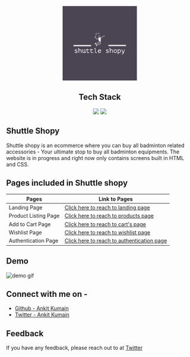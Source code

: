 

<div align="center">
<img src="./assets/logo-solid.png" width="200" height="200" alt="shuttle shopy logo">

## Tech Stack 
![](https://img.shields.io/badge/HTML5-E34F26?style=for-the-badge&logo=html5&logoColor=white)
![](https://img.shields.io/badge/CSS3-1572B6?style=for-the-badge&logo=css3&logoColor=white)

</div>

## Shuttle Shopy
Shuttle shopy is an ecommerce where you can buy all badminton related accessories - Your ultimate stop to buy all badminton equipments. The website is in progress and right now only contains screens built in HTML and CSS.

## Pages included in Shuttle shopy

| Pages     | Link to Pages                                                            |
| ----------------- | ------------------------------------------------------------------ |
| Landing Page | [Click here to reach to landing page](https://shuttle-shopy.netlify.app/) |
| Product Listing Page | [Click here to reach to products page](https://shuttle-shopy.netlify.app/pages/product-listing-page.html) |
| Add to Cart Page | [Click here to reach to cart's page](https://shuttle-shopy.netlify.app/pages/shopping-cart.html) |
| Wishlist Page | [Click here to reach to wishlist page](https://shuttle-shopy.netlify.app/pages/wishlist.html) |
| Authentication Page | [Click here to reach to authentication page](https://shuttle-shopy.netlify.app/pages/login.html) |

## Demo
![demo gif](./assets/demo.gif)

## Connect with me on - 

- [Github - Ankit Kumain](https://github.com/Maianki)
- [Twitter - Ankit Kumain](https://twitter.com/Ankit_k10)


## Feedback

If you have any feedback, please reach out to at [Twitter](https://twitter.com/Ankit_k10)


